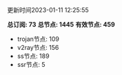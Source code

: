 更新时间2023-01-11 12:25:55

**总订阅: 73**
**总节点: 1445**
**有效节点: 459**
- trojan节点: 109
- v2ray节点: 156
- ss节点: 189
- ssr节点: 5
